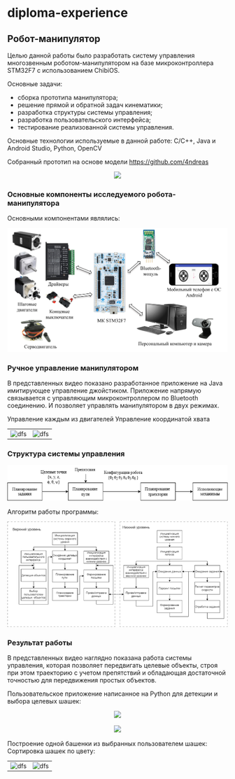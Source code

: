 # diploma-experience


## Робот-манипулятор

Целью данной работы было разработать систему управления многозвенным роботом-манипулятором на базе микроконтроллера STM32F7 с использованием ChibiOS.

Основные задачи:
- сборка прототипа манипулятора;
- решение прямой и обратной задач кинематики;
- разработка структуры системы управления; 
- разработка пользовательского интерфейса;
- тестирование реализованной системы управления.

Основные технологии используемые в данной работе:
C/C++, Java и Android Studio, Python, OpenCV

Собранный прототип на основе модели https://github.com/4ndreas

<p align="center">
<img src="manipulator_pics/Prototype.png width="200"">
</p>


### Основные компоненты исследуемого робота-манипулятора

Основными компонентами являлись:

<p align="center">
<img src="manipulator_pics/Components.png">
</p>

### Ручное управление манипулятором


В представленных видео показано разработанное приложение на Java имитирующее управление джойстиком.
Приложение напрямую связывается с управляющим микроконтроллером по Bluetooth соединению. И позволяет управлять манипулятором в двух режимах.

Управление каждым из двигателей                                    Управление координатой хвата              
<div align=center>
<table>
  <tr>
     <td><img src="https://github.com/Alionaaaa/diploma-experience/blob/main/manipulator_pics/manual_control_mode_1.gif" alt="dfs" width="200"/></td>
    <td><img src="https://github.com/Alionaaaa/diploma-experience/blob/main/manipulator_pics/manual_control_mode_2.gif" alt="dfs" width="200"/></td>
  </tr>
</table>
</div>


### Структура системы управления


<p align="center">
<img src="manipulator_pics/control_system.png">
</p>


Алгоритм работы программы:

<p align="center">
<img src="manipulator_pics/work_algorithm.png">
</p>


### Результат работы


В представленных видео наглядно показана работа системы управления, которая позволяет передвигать целевые объекты, строя при этом траекторию с учетом препятствий и обладающая достаточной точностью для передвижения простых объектов.


Пользовательское приложение написанное на Python для детекции и выбора целевых шашек:

<p align="center">
<img src="detection.gif">
</p>

  

<p align="center">
<img src="one_tower.gif">
</p>





Построение одной башенки из выбранных пользователем шашек:                                    Сортировка шашек по цвету:             
<div align=center>
<table>
  <tr>
     <td><img src="https://github.com/Alionaaaa/diploma-experience/blob/main/manipulator_pics/one_tower.gif" alt="dfs" width="200"/></td>
    <td><img src="https://github.com/Alionaaaa/diploma-experience/blob/main/manipulator_pics/sort_towers.gif" alt="dfs" width="200"/></td>
  </tr>
</table>
</div>
